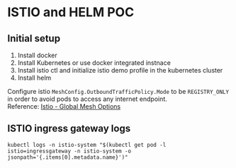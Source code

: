 # ISTIO and HELM POC
## Initial setup
1. Install docker
1. Install Kubernetes or use docker integrated instnace
1. Install istio ctl and initialize istio demo profile in the kubernetes cluster
1. Install helm

Configure istio `MeshConfig.OutboundTrafficPolicy.Mode` to be `REGISTRY_ONLY` in order to avoid pods to access any internet endpoint.  
Reference: [Istio - Global Mesh Options](https://istio.io/latest/docs/reference/config/istio.mesh.v1alpha1/#MeshConfig)
## ISTIO ingress gateway logs
`
kubectl logs -n istio-system "$(kubectl get pod -l istio=ingressgateway -n istio-system -o jsonpath='{.items[0].metadata.name}')"
`